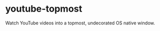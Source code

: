 youtube-topmost
===============

Watch YouTube videos into a topmost, undecorated OS native window.
